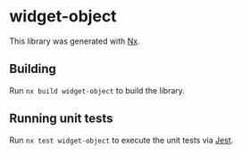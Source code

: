 # widget-object

This library was generated with [Nx](https://nx.dev).

## Building

Run `nx build widget-object` to build the library.

## Running unit tests

Run `nx test widget-object` to execute the unit tests via [Jest](https://jestjs.io).

